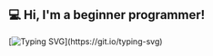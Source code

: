 ## :computer: Hi, I'm a beginner programmer!


[![Typing SVG](https://readme-typing-svg.demolab.com?font=Fira+Code&pause=1000&color=00AA0F&width=435&lines=Hi%2C+I'm+a+beginner+programmer!)](https://git.io/typing-svg)


